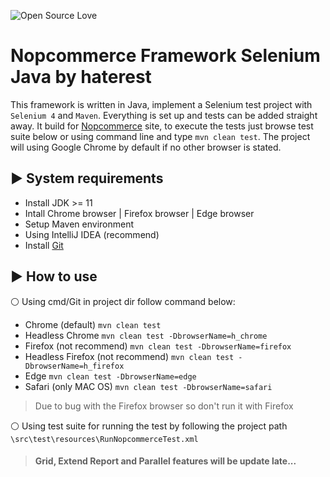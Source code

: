 ![Open Source Love](https://badges.frapsoft.com/os/v1/open-source.svg?v=103)

# Nopcommerce Framework Selenium Java by haterest

This framework is written in Java, implement a Selenium test project with `Selenium 4` and `Maven`. Everything is set up and tests can be added straight away. 
It build for [Nopcommerce](https://demo.nopcommerce.com/) site, to execute the tests just browse test suite below or using command line and type `mvn clean test`.
The project will using Google Chrome by default if no other browser is stated.

## :arrow_forward: System requirements
* Install JDK >= 11
* Intall Chrome browser | Firefox browser | Edge browser
* Setup Maven environment
* Using IntelliJ IDEA (recommend)
* Install [Git](https://git-scm.com/downloads)

## :arrow_forward: How to use
:white_circle: Using cmd/Git in project dir follow command below:
* Chrome (default) `mvn clean test`
* Headless Chrome `mvn clean test -DbrowserName=h_chrome`
* Firefox (not recommend) `mvn clean test -DbrowserName=firefox`
* Headless Firefox (not recommend) `mvn clean test -DbrowserName=h_firefox`
* Edge `mvn clean test -DbrowserName=edge`
* Safari (only MAC OS) `mvn clean test -DbrowserName=safari`
> Due to bug with the Firefox browser so don't run it with Firefox

:white_circle: Using test suite for running the test by following the project path `\src\test\resources\RunNopcommerceTest.xml`

> #### Grid, Extend Report and Parallel features will be update late...
